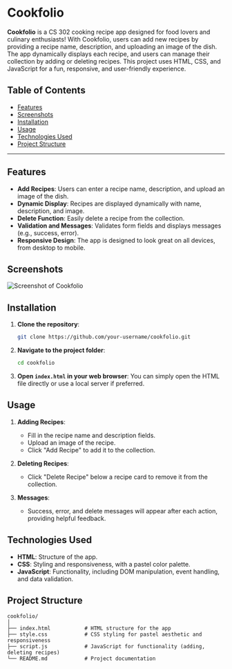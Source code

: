 # Cookfolio

**Cookfolio** is a CS 302 cooking recipe app designed for food lovers and culinary enthusiasts! With Cookfolio, users can add new recipes by providing a recipe name, description, and uploading an image of the dish. The app dynamically displays each recipe, and users can manage their collection by adding or deleting recipes. This project uses HTML, CSS, and JavaScript for a fun, responsive, and user-friendly experience.

## Table of Contents
- [Features](#features)
- [Screenshots](#screenshots)
- [Installation](#installation)
- [Usage](#usage)
- [Technologies Used](#technologies-used)
- [Project Structure](#project-structure)

---

## Features

- **Add Recipes**: Users can enter a recipe name, description, and upload an image of the dish.
- **Dynamic Display**: Recipes are displayed dynamically with name, description, and image.
- **Delete Function**: Easily delete a recipe from the collection.
- **Validation and Messages**: Validates form fields and displays messages (e.g., success, error).
- **Responsive Design**: The app is designed to look great on all devices, from desktop to mobile.

## Screenshots

![Screenshot of Cookfolio](path_to_screenshot.png)

## Installation

1. **Clone the repository**:
    ```bash
    git clone https://github.com/your-username/cookfolio.git
    ```
2. **Navigate to the project folder**:
    ```bash
    cd cookfolio
    ```
3. **Open `index.html` in your web browser**:
    You can simply open the HTML file directly or use a local server if preferred.

## Usage

1. **Adding Recipes**:
    - Fill in the recipe name and description fields.
    - Upload an image of the recipe.
    - Click "Add Recipe" to add it to the collection.

2. **Deleting Recipes**:
    - Click "Delete Recipe" below a recipe card to remove it from the collection.

3. **Messages**:
    - Success, error, and delete messages will appear after each action, providing helpful feedback.

## Technologies Used

- **HTML**: Structure of the app.
- **CSS**: Styling and responsiveness, with a pastel color palette.
- **JavaScript**: Functionality, including DOM manipulation, event handling, and data validation.

## Project Structure

```plaintext
cookfolio/
│
├── index.html           # HTML structure for the app
├── style.css            # CSS styling for pastel aesthetic and responsiveness
├── script.js            # JavaScript for functionality (adding, deleting recipes)
└── README.md            # Project documentation
```